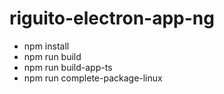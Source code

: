 # riguito-electron-app-ng

- npm install
- npm run build
- npm run build-app-ts
- npm run complete-package-linux
